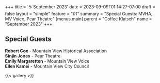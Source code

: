 +++
title = '☕ September 2023'
date = 2023-09-09T01:14:27-07:00
draft = false
layout = "simple"
feature = "*01*"
summary = "Special Guests: MVHA, MV Voice, Pear Theatre"
[menus.main]
    parent = "Coffee Klatsch"
    name = "September 2023"
+++

## Special Guests

**Robert Cox** - Mountain View Historical Association  
**Sinjin Jones** - Pear Theatre  
**Emily Margaretten** - Mountain View Voice  
**Ellen Kamei** - Mountain View City Council  

{{< gallery >}}
